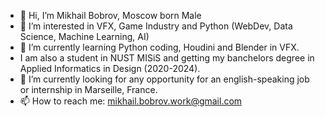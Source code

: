 - 👋 Hi, I’m Mikhail Bobrov, Moscow born Male
- 👀 I’m interested in VFX, Game Industry and Python (WebDev, Data Science, Machine Learning, AI)
- 🌱 I’m currently learning Python coding, Houdini and Blender in VFX.
- I am also a student in NUST MISiS and getting my banchelors degree in Applied Informatics in Design (2020-2024).
- 💞️ I’m currently looking for any opportunity for an english-speaking job or internship in Marseille, France. 
- 📫 How to reach me: mikhail.bobrov.work@gmail.com
